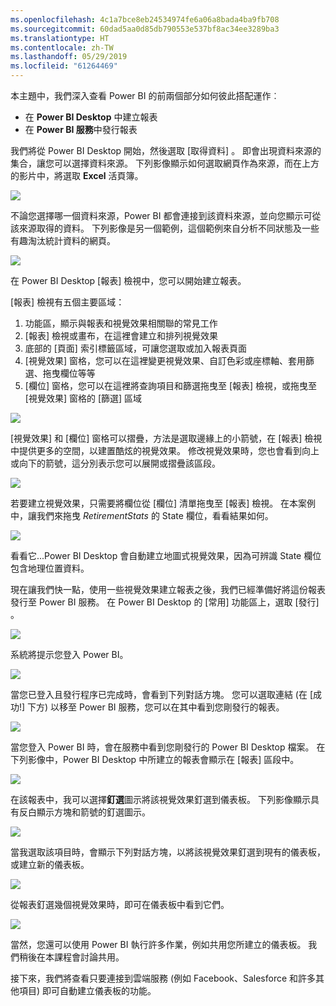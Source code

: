```yaml
---
ms.openlocfilehash: 4c1a7bce8eb24534974fe6a06a8bada4ba9fb708
ms.sourcegitcommit: 60dad5aa0d85db790553e537bf8ac34ee3289ba3
ms.translationtype: HT
ms.contentlocale: zh-TW
ms.lasthandoff: 05/29/2019
ms.locfileid: "61264469"
---
```

本主題中，我們深入查看 Power BI 的前兩個部分如何彼此搭配運作︰

* 在 **Power BI Desktop** 中建立報表
* 在 **Power BI 服務**中發行報表

我們將從 Power BI Desktop 開始，然後選取 [取得資料]  。 即會出現資料來源的集合，讓您可以選擇資料來源。 下列影像顯示如何選取網頁作為來源，而在上方的影片中，將選取 **Excel** 活頁簿。

![](media/0-2-get-started-power-bi-desktop/c0a2_1.png)

不論您選擇哪一個資料來源，Power BI 都會連接到該資料來源，並向您顯示可從該來源取得的資料。 下列影像是另一個範例，這個範例來自分析不同狀態及一些有趣淘汰統計資料的網頁。

![](media/0-2-get-started-power-bi-desktop/c0a2_2.png)

在 Power BI Desktop [報表]  檢視中，您可以開始建立報表。

[報表]  檢視有五個主要區域：

1. 功能區，顯示與報表和視覺效果相關聯的常見工作
2. [報表]  檢視或畫布，在這裡會建立和排列視覺效果
3. 底部的 [頁面]  索引標籤區域，可讓您選取或加入報表頁面
4. [視覺效果]  窗格，您可以在這裡變更視覺效果、自訂色彩或座標軸、套用篩選、拖曳欄位等等
5. [欄位]  窗格，您可以在這裡將查詢項目和篩選拖曳至 [報表]  檢視，或拖曳至 [視覺效果]  窗格的 [篩選]  區域

![](media/0-2-get-started-power-bi-desktop/c0a2_3.png)

[視覺效果]  和 [欄位]  窗格可以摺疊，方法是選取邊緣上的小箭號，在 [報表]  檢視中提供更多的空間，以建置酷炫的視覺效果。 修改視覺效果時，您也會看到向上或向下的箭號，這分別表示您可以展開或摺疊該區段。

![](media/0-2-get-started-power-bi-desktop/c0a2_4.png)

若要建立視覺效果，只需要將欄位從 [欄位]  清單拖曳至 [報表]  檢視。 在本案例中，讓我們來拖曳 *RetirementStats* 的 State 欄位，看看結果如何。

![](media/0-2-get-started-power-bi-desktop/c0a2_5.png)

看看它...Power BI Desktop 會自動建立地圖式視覺效果，因為可辨識 State 欄位包含地理位置資料。

現在讓我們快一點，使用一些視覺效果建立報表之後，我們已經準備好將這份報表發行至 Power BI 服務。 在 Power BI Desktop 的 [常用]  功能區上，選取 [發行]  。

![](media/0-2-get-started-power-bi-desktop/c0a2_6.png)

系統將提示您登入 Power BI。

![](media/0-2-get-started-power-bi-desktop/c0a2_7.png)

當您已登入且發行程序已完成時，會看到下列對話方塊。 您可以選取連結 (在 [成功!]  下方) 以移至 Power BI 服務，您可以在其中看到您剛發行的報表。

![](media/0-2-get-started-power-bi-desktop/c0a2_8.png)

當您登入 Power BI 時，會在服務中看到您剛發行的 Power BI Desktop 檔案。 在下列影像中，Power BI Desktop 中所建立的報表會顯示在 [報表]  區段中。

![](media/0-2-get-started-power-bi-desktop/c0a2_9.png)

在該報表中，我可以選擇**釘選**圖示將該視覺效果釘選到儀表板。 下列影像顯示具有反白顯示方塊和箭號的釘選圖示。

![](media/0-2-get-started-power-bi-desktop/c0a2_10.png)

當我選取該項目時，會顯示下列對話方塊，以將該視覺效果釘選到現有的儀表板，或建立新的儀表板。

![](media/0-2-get-started-power-bi-desktop/c0a2_11.png)

從報表釘選幾個視覺效果時，即可在儀表板中看到它們。

![](media/0-2-get-started-power-bi-desktop/c0a2_12.png)

當然，您還可以使用 Power BI 執行許多作業，例如共用您所建立的儀表板。 我們稍後在本課程會討論共用。

接下來，我們將查看只要連接到雲端服務 (例如 Facebook、Salesforce 和許多其他項目) 即可自動建立儀表板的功能。


